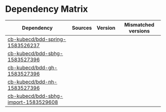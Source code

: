 # Dependency Matrix

Dependency | Sources | Version | Mismatched versions
---------- | ------- | ------- | -------------------
[cb-kubecd/bdd-spring-1583526237](https://github.com/cb-kubecd/bdd-spring-1583526237.git) |  | []() | 
[cb-kubecd/bdd-sbhg-1583527396](https://github.com/cb-kubecd/bdd-sbhg-1583527396.git) |  | []() | 
[cb-kubecd/bdd-gh-1583527396](https://github.com/cb-kubecd/bdd-gh-1583527396.git) |  | []() | 
[cb-kubecd/bdd-nh-1583527396](https://github.com/cb-kubecd/bdd-nh-1583527396.git) |  | []() | 
[cb-kubecd/bdd-sbhg-import-1583529608](https://github.com/cb-kubecd/bdd-sbhg-import-1583529608.git) |  | []() | 
